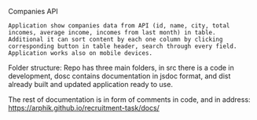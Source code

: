 Companies API


    Application show companies data from API (id, name, city, total incomes, average income, incomes from last month) in table. 
    Additional it can sort content by each one column by clicking corresponding button in table header, search through every field. Application works also on mobile devices.

Folder structure:
Repo has three main folders, in src there is a code in development, dosc contains documentation in jsdoc format, 
and dist already built and updated application ready to use.



The rest of documentation is in form of comments in code, and in address:
https://arphik.github.io/recruitment-task/docs/